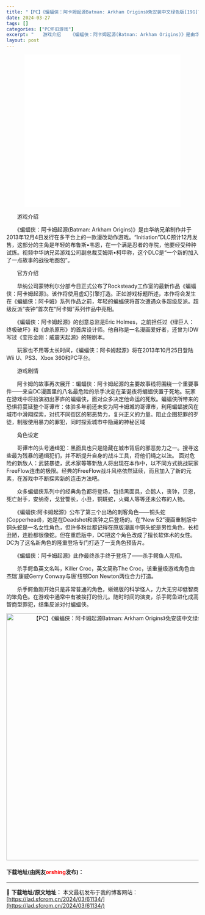 ```yaml
---
title: "【PC】《蝙蝠侠：阿卡姆起源Batman: Arkham Origins》免安装中文绿色版[19G]下载"
date: 2024-03-27
tags: []
categories: ["PC怀旧游戏"]
excerpt: "　　游戏介绍 　　《蝙蝠侠：阿卡姆起源(Batman: Arkham Origins)》是由华纳兄弟制作并于2013年12月4日发行在多平台上的一款漫改动作游戏。&ldquo;Initiation&rdquo;DLC预计12月发售，这部分的主角是年轻的布鲁斯&bull;韦恩，在一个满是忍者的寺院，他&hellip;"
layout: post
---
```


 <p style="text-align: center;"><iframe allowfullscreen="true" border="0" frameborder="0" framespacing="0" height="400" scrolling="no" src="//player.bilibili.com/player.html?aid=244525111&amp;bvid=BV12v41117Tw&amp;cid=232725327&amp;page=1" width="410"></iframe></p> <p>　　游戏介绍</p> <p>　　《蝙蝠侠：阿卡姆起源(Batman: Arkham Origins)》是由华纳兄弟制作并于2013年12月4日发行在多平台上的一款漫改动作游戏。&ldquo;Initiation&rdquo;DLC预计12月发售，这部分的主角是年轻的布鲁斯&bull;韦恩，在一个满是忍者的寺院，他要经受种种试炼。视频中华纳兄弟游戏公司副总裁艾姆斯&bull;柯申称，这个DLC是&ldquo;一个新的加入了一点故事的战役地图包&rdquo;。</p> <p>　　官方介绍</p> <p>　　华纳公司蒙特利尔分部今日正式公布了Rocksteady工作室的最新作品《蝙蝠侠：阿卡姆起源》。该作将使用虚幻引擎打造。正如游戏标题所述，本作将会发生在《蝙蝠侠：阿卡姆》系列作品之前，年轻的蝙蝠侠将首次遭遇众多超级反派。超级反派&ldquo;丧钟&rdquo;首次在&ldquo;阿卡姆&rdquo;系列作品中亮相。</p> <p>　　《蝙蝠侠：阿卡姆起源》的创意总监是Eric Holmes，之前担任过《绿巨人：终极破坏》和《虐杀原形》的首席设计师。他自称是一名漫画爱好者，还曾为IDW写过《变形金刚：威震天起源》的短剧本。</p> <p>　　玩家也不用等太长时间，《蝙蝠侠：阿卡姆起源》将在2013年10月25日登陆Wii U、PS3、Xbox 360和PC平台。</p> <p>　　游戏剧情</p> <p>　　阿卡姆的故事再次展开：蝙蝠侠：阿卡姆起源的主要故事线将围绕一个重要事件&mdash;&mdash;来自DC漫画里的八名最危险的杀手决定在圣诞夜将蝙蝠侠置于死地。玩家在游戏中将扮演初出茅庐的蝙蝠侠，面对众多决定他命运的死敌。蝙蝠侠所带来的恐惧将蔓延整个哥谭市：体验多年前还未变为阿卡姆城的哥谭市，利用蝙蝠披风在城市中滑翔探索，对抗不同街区的邪恶势力，复兴正义的力量。阻止企图犯罪的歹徒，制服使用暴力的罪犯，同时探索城市中隐藏的神秘区域</p> <p>　　角色设定</p> <p>　　哥谭市的头号通缉犯：黑面具也只是隐藏在城市背后的邪恶势力之一。搜寻这些最为残暴的通缉犯们，并不断提升自身的战斗工具，将他们绳之以法。 面对危险的新敌人：武装暴徒，武术家等等新敌人将出现在本作中，以不同方式挑战玩家FreeFlow连击的极限。经典的FreeFlow战斗风格依然延续，而且加入了新的元素，在游戏中不断探索新的连击方法吧。</p> <p>　　众多蝙蝠侠系列中的经典角色都将登场，包括黑面具，企鹅人，丧钟，贝恩，死亡射手，安纳奇，戈登警长，小丑，铜斑蛇，火蝇人等等还未公布的人物。</p> <p>　　《蝙蝠侠:阿卡姆起源》公布了第三个出场的刺客角色&mdash;&mdash;铜头蛇(Copperhead)，她是在Deadshot和丧钟之后登场的。在&ldquo;New 52&rdquo;漫画重制版中铜头蛇是一名女性角色，但许多粉丝都记得在原版漫画中铜头蛇是男性角色，长相丑陋，连脸都很像蛇。但在重启版中，DC把这个角色改成了擅长软体术的女性。DC为了这名新角色的隆重登场专门打造了一支角色预告片。</p> <p>　　《蝙蝠侠：阿卡姆起源》此作最终杀手终于登场了&mdash;&mdash;杀手鳄鱼人亮相。</p> <p>　　杀手鳄鱼英文名叫，Killer Croc，英文简称The Croc，该重量级游戏角色由杰瑞˙康威Gerry Conway与唐˙纽顿Don Newton两位合力打造。</p> <p>　　杀手鳄鱼刚开始只是非常普通的角色，蜥蜴版的科学怪人，力大无穷却低智商的笨角色。在游戏中通常中有被挨打的份儿。随时时间的演变，杀手鳄鱼进化成高智商型罪犯，结集反派对付蝙蝠侠。</p> <p align="center"><img align="" border="0" src="https://lad.sfcrom.cn/wp-content/uploads/2024/03/20240327_660437fc407f4.jpg" width="647" alt="【PC】《蝙蝠侠：阿卡姆起源Batman: Arkham Origins》免安装中文绿色版[19G]下载" /></p> <p><h4>下载地址(由网友<font color="red">orshing</font>发布)：</h4></p> 

---
📖 **下载地址/原文地址：** 本文最初发布于我的博客网站：[https://lad.sfcrom.cn/2024/03/61134/](https://lad.sfcrom.cn/2024/03/61134/)
